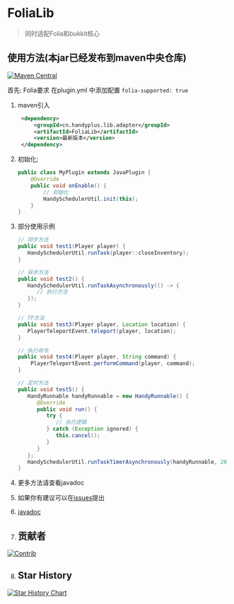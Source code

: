 # FoliaLib

> 同时适配Folia和bukkit核心

## 使用方法(本jar已经发布到maven中央仓库)

[![Maven Central](https://img.shields.io/maven-central/v/cn.handyplus.lib.adapter/FoliaLib.svg?label=Maven%20Central)](https://search.maven.org/search?q=g:%22cn.handyplus.lib.adapter%22%20AND%20a:%22FoliaLib%22)

首先: Folia要求 在plugin.yml 中添加配置 `folia-supported: true`

1. maven引入
   ```xml
    <dependency>
        <groupId>cn.handyplus.lib.adapter</groupId>
        <artifactId>FoliaLib</artifactId>
        <version>最新版本</version>
    </dependency>
   ```

2. 初始化;
   ```java
   public class MyPlugin extends JavaPlugin {
       @Override
       public void onEnable() {
           // 初始化
           HandySchedulerUtil.init(this);
       }
   }
   ```

3. 部分使用示例
   ```java
   // 同步方法
   public void test1(Player player) {
      HandySchedulerUtil.runTask(player::closeInventory);
   }
   
   // 异步方法
   public void test2() {
      HandySchedulerUtil.runTaskAsynchronously(() -> {
         // 执行方法
      });
   }
   
   // TP方法
   public void test3(Player player, Location location) {
      PlayerTeleportEvent.teleport(player, location);
   }
   
   // 执行命令
   public void test4(Player player, String command) {
       PlayerTeleportEvent.performCommand(player, command);
   }
   
   // 定时方法
   public void test5() {
      HandyRunnable handyRunnable = new HandyRunnable() {
         @Override
         public void run() {
            try {
               // 执行逻辑
            } catch (Exception ignored) {
               this.cancel();
            }
         }
      };
      HandySchedulerUtil.runTaskTimerAsynchronously(handyRunnable, 20 * 2, 20 * 60);
   }
   ```
4. 更多方法请查看javadoc

5. 如果你有建议可以在[issues](https://github.com/handyplus/FoliaLib/issues)提出

6. [javadoc](https://handyplus.github.io/FoliaLib/)

7. ## 贡献者

[![Contrib](https://contrib.rocks/image?repo=handyplus/FoliaLib)](https://github.com/handyplus/FoliaLib/graphs/contributors)

8. ## Star History

[![Star History Chart](https://api.star-history.com/svg?repos=handyplus/FoliaLib&type=Date)](https://star-history.com/#handyplus/FoliaLib&Date)
